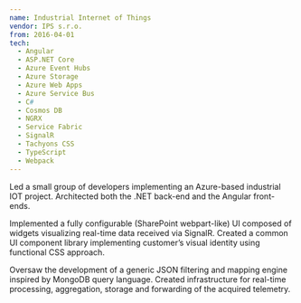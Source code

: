 ```yaml
---
name: Industrial Internet of Things
vendor: IPS s.r.o.
from: 2016-04-01
tech:
  - Angular
  - ASP.NET Core
  - Azure Event Hubs
  - Azure Storage
  - Azure Web Apps
  - Azure Service Bus
  - C#
  - Cosmos DB
  - NGRX
  - Service Fabric
  - SignalR
  - Tachyons CSS
  - TypeScript
  - Webpack
---
```


Led a small group of developers implementing an Azure-based
industrial IOT project. Architected both the .NET back-end and the Angular front-ends.

Implemented a fully configurable (SharePoint webpart-like) UI composed of widgets
visualizing real-time data received via SignalR. Created a common UI component
library implementing customer&rsquo;s visual identity using functional CSS approach.

Oversaw the development of a generic JSON filtering and mapping engine inspired by MongoDB
query language. Created infrastructure for real-time processing, aggregation,
storage and forwarding of the acquired telemetry.